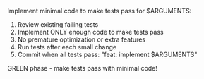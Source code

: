 Implement minimal code to make tests pass for $ARGUMENTS:

1. Review existing failing tests
2. Implement ONLY enough code to make tests pass
3. No premature optimization or extra features
4. Run tests after each small change
5. Commit when all tests pass: "feat: implement $ARGUMENTS"

GREEN phase - make tests pass with minimal code!
